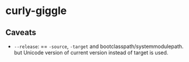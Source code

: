 # curly-giggle

## Caveats
- `--release`: == `-source`, `-target` and bootclasspath/systemmodulepath. but Unicode version of current version instead of target is used.
